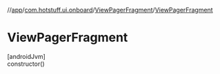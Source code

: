 //[app](../../../index.md)/[com.hotstuff.ui.onboard](../index.md)/[ViewPagerFragment](index.md)/[ViewPagerFragment](-view-pager-fragment.md)

# ViewPagerFragment

[androidJvm]\
constructor()
